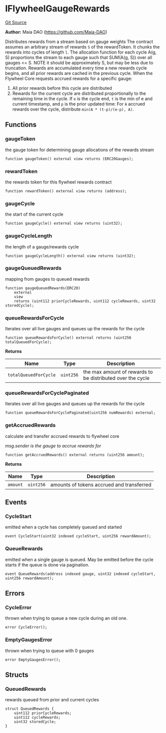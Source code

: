 # IFlywheelGaugeRewards
[Git Source](https://github.com/Maia-DAO/test-env-V2/blob/84b5f9e8695c91ddb02f27bb3dfb1c652f55ced4/rewards/interfaces/IFlywheelGaugeRewards.sol)

**Author:**
Maia DAO (https://github.com/Maia-DAO)

Distributes rewards from a stream based on gauge weights
The contract assumes an arbitrary stream of rewards `S` of the rewardToken. It chunks the rewards into cycles of length `l`.
The allocation function for each cycle A(g, S) proportions the stream to each gauge such that SUM(A(g, S)) over all gauges <= S.
NOTE it should be approximately S, but may be less due to truncation.
Rewards are accumulated every time a new rewards cycle begins, and all prior rewards are cached in the previous cycle.
When the Flywheel Core requests accrued rewards for a specific gauge:
1. All prior rewards before this cycle are distributed
2. Rewards for the current cycle are distributed proportionally to the remaining time in the cycle.
If `e` is the cycle end, `t` is the min of e and current timestamp, and `p` is the prior updated time:
For `A` accrued rewards over the cycle, distribute `min(A * (t-p)/(e-p), A)`.


## Functions
### gaugeToken

the gauge token for determining gauge allocations of the rewards stream


```solidity
function gaugeToken() external view returns (ERC20Gauges);
```

### rewardToken

the rewards token for this flywheel rewards contract


```solidity
function rewardToken() external view returns (address);
```

### gaugeCycle

the start of the current cycle


```solidity
function gaugeCycle() external view returns (uint32);
```

### gaugeCycleLength

the length of a gauge/rewards cycle


```solidity
function gaugeCycleLength() external view returns (uint32);
```

### gaugeQueuedRewards

mapping from gauges to queued rewards


```solidity
function gaugeQueuedRewards(ERC20)
    external
    view
    returns (uint112 priorCycleRewards, uint112 cycleRewards, uint32 storedCycle);
```

### queueRewardsForCycle

Iterates over all live gauges and queues up the rewards for the cycle


```solidity
function queueRewardsForCycle() external returns (uint256 totalQueuedForCycle);
```
**Returns**

|Name|Type|Description|
|----|----|-----------|
|`totalQueuedForCycle`|`uint256`|the max amount of rewards to be distributed over the cycle|


### queueRewardsForCyclePaginated

Iterates over all live gauges and queues up the rewards for the cycle


```solidity
function queueRewardsForCyclePaginated(uint256 numRewards) external;
```

### getAccruedRewards

calculate and transfer accrued rewards to flywheel core

*msg.sender is the gauge to accrue rewards for*


```solidity
function getAccruedRewards() external returns (uint256 amount);
```
**Returns**

|Name|Type|Description|
|----|----|-----------|
|`amount`|`uint256`|amounts of tokens accrued and transferred|


## Events
### CycleStart
emitted when a cycle has completely queued and started


```solidity
event CycleStart(uint32 indexed cycleStart, uint256 rewardAmount);
```

### QueueRewards
emitted when a single gauge is queued. May be emitted before the cycle starts if the queue is done via pagination.


```solidity
event QueueRewards(address indexed gauge, uint32 indexed cycleStart, uint256 rewardAmount);
```

## Errors
### CycleError
thrown when trying to queue a new cycle during an old one.


```solidity
error CycleError();
```

### EmptyGaugesError
thrown when trying to queue with 0 gauges


```solidity
error EmptyGaugesError();
```

## Structs
### QueuedRewards
rewards queued from prior and current cycles


```solidity
struct QueuedRewards {
    uint112 priorCycleRewards;
    uint112 cycleRewards;
    uint32 storedCycle;
}
```

